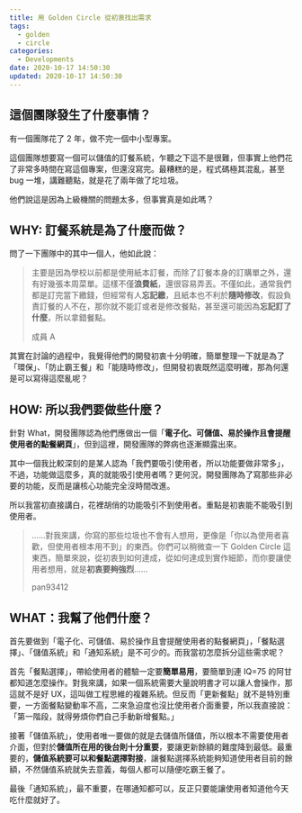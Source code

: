 ```yaml
---
title: 用 Golden Circle 從初衷找出需求
tags:
  - golden
  - circle
categories:
  - Developments
date: 2020-10-17 14:50:30
updated: 2020-10-17 14:50:30
---
```


## 這個團隊發生了什麼事情？

有一個團隊花了 2 年，做不完一個中小型專案。

這個團隊想要寫一個可以儲值的訂餐系統，乍聽之下這不是很難，但事實上他們花了非常多時間在寫這個專案，但還沒寫完。最糟糕的是，程式碼極其混亂，甚至 bug 一堆，講難聽點，就是花了兩年做了坨垃圾。

他們說這是因為上級機關的問題太多，但事實真是如此嗎？
<!-- more -->
## WHY: 訂餐系統是為了什麼而做？

問了一下團隊中的其中一個人，他如此說：

> 主要是因為學校以前都是使用紙本訂餐，而除了訂餐本身的訂購單之外，還有好幾張本周菜單。這樣不僅**浪費紙**，還很容易弄丟。不僅如此，通常我們都是訂完當下繳錢，但經常有人**忘記繳**，且紙本也不利於**隨時修改**，假設負責訂餐的人不在，那你就不能訂或者是修改餐點，甚至還可能因為**忘記訂了什麼**，所以拿錯餐點。
>
> 成員 A

其實在討論的過程中，我覺得他們的開發初衷十分明確，簡單整理一下就是為了「環保」、「防止霸王餐」和「能隨時修改」，但開發初衷既然這麼明確，那為何還是可以寫得這麼亂呢？

## HOW: 所以我們要做些什麼？

針對 What，開發團隊認為他們應做出一個「**電子化、可儲值、易於操作且會提醒使用者的點餐網頁**」，但到這裡，開發團隊的弊病也逐漸顯露出來。

其中一個我比較深刻的是某人認為「我們要吸引使用者，所以功能要做非常多」，不過，功能做這麼多，真的就能吸引使用者嗎？更何況，開發團隊為了寫那些非必要的功能，反而是讓核心功能完全沒時間改進。

所以我當初直接講白，花裡胡俏的功能吸引不到使用者。重點是初衷能不能吸引到使用者。

> ……對我來講，你寫的那些垃圾也不會有人想用，更像是「你以為使用者喜歡，但使用者根本用不到」的東西。你們可以稍微查一下 Golden Circle 這東西，簡單來說，從初衷到如何達成，從如何達成到實作細節，而你要讓使用者想用，就是**初衷要夠強烈**……
>
> pan93412

## WHAT：我幫了他們什麼？

首先要做到「電子化、可儲值、易於操作且會提醒使用者的點餐網頁」，「餐點選擇」、「儲值系統」和「通知系統」是不可少的。而我當初怎麼拆分這些需求呢？

首先「餐點選擇」，帶給使用者的體驗一定要**簡單易用**，要簡單到連 IQ=75 的阿甘都知道怎麼操作。對我來講，如果一個系統需要大量說明書才可以讓人會操作，那這就不是好 UX，這叫做工程思維的複雜系統。但反而「更新餐點」就不是特別重要，一方面餐點變動率不高，二來急迫度也沒比使用者介面重要，所以我直接說：「第一階段，就得勞煩你們自己手動新增餐點。」

接著「儲值系統」，使用者唯一要做的就是去儲值所儲值，所以根本不需要使用者介面，但對於**儲值所在用的後台則十分重要**，要讓更新餘額的難度降到最低。最重要的，**儲值系統要可以和餐點選擇對接**，讓餐點選擇系統能夠知道使用者目前的餘額，不然儲值系統就失去意義，每個人都可以隨便吃霸王餐了。

最後「通知系統」，最不重要，在哪通知都可以，反正只要能讓使用者知道他今天吃什麼就好了。
